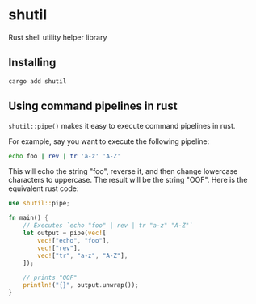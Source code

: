 # shutil
Rust shell utility helper library

## Installing

```
cargo add shutil
```

## Using command pipelines in rust

`shutil::pipe()` makes it easy to execute command pipelines in rust.

For example, say you want to execute the following pipeline:

```bash
echo foo | rev | tr 'a-z' 'A-Z'
```

This will echo the string "foo", reverse it, and then change lowercase characters to
uppercase. The result will be the string "OOF". Here is the equivalent rust code:

```rust
use shutil::pipe;

fn main() {
    // Executes `echo "foo" | rev | tr "a-z" "A-Z"`
    let output = pipe(vec![
        vec!["echo", "foo"],
        vec!["rev"],
        vec!["tr", "a-z", "A-Z"],
    ]);

    // prints "OOF"
    println!("{}", output.unwrap());
}
```
